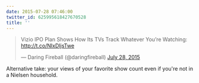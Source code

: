 ```yaml
---
date: 2015-07-28 07:46:00
twitter_id: 625995618427670528
title: ''
---
```


<blockquote class="twitter-tweet"><p lang="en" dir="ltr">Vizio IPO Plan Shows How Its TVs Track Whatever You’re Watching: <a href="http://t.co/NIxDIjsTwe">http://t.co/NIxDIjsTwe</a></p>&mdash; Daring Fireball (@daringfireball) <a href="https://twitter.com/daringfireball/status/625852114330193920?ref_src=twsrc%5Etfw">July 28, 2015</a></blockquote>
<script async src="https://platform.twitter.com/widgets.js" charset="utf-8"></script>

Alternative take: your views of your favorite show count even if you're not in a Nielsen household. 
